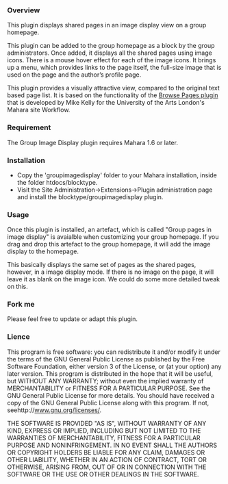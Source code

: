 ### Overview

This plugin displays shared pages in an image display view on a group homepage.

This plugin can be added to the group homepage as a block by the group administrators. Once added, it displays all the shared pages using image icons. There is a mouse hover effect for each of the image icons. It brings up a menu, which provides links to the page itself, the full-size image that is used on the page and the author’s profile page.

This plugin provides a visually attractive view, compared to the original text based page list. It is based on the functionality of the [Browse Pages plugin](https://github.com/CLTAD/mahara-browse) that is developed by Mike Kelly for the University of the Arts London's Mahara site Workflow.

### Requirement

The Group Image Display plugin requires Mahara 1.6 or later.

### Installation

- Copy the 'groupimagedisplay' folder to your Mahara installation, inside the folder htdocs/blocktype.
- Visit the Site Administration->Extensions->Plugin administration page and install the blocktype/groupimagedisplay plugin.

### Usage

Once this plugin is installed, an artefact, which is called "Group pages in image display" is avaialble when customizing your group homepage. If you drag and drop this artefact to the group homepage, it will add the image display to the homepage.

This basically displays the same set of pages as the shared pages, however, in a image display mode. If there is no image on the page, it will leave it as blank on the image icon. We could do some more detailed tweak on this.

### Fork me

Please feel free to update or adapt this plugin.

### Lience

This program is free software: you can redistribute it and/or modify it under the terms of the GNU General Public License as published by the Free Software Foundation, either version 3 of the License, or (at your option) any later version. This program is distributed in the hope that it will be useful, but WITHOUT ANY WARRANTY; without even the implied warranty of MERCHANTABILITY or FITNESS FOR A PARTICULAR PURPOSE. See the GNU General Public License for more details. You should have received a copy of the GNU General Public License along with this program. If not, seehttp://www.gnu.org/licenses/.

THE SOFTWARE IS PROVIDED "AS IS", WITHOUT WARRANTY OF ANY KIND, EXPRESS OR IMPLIED, INCLUDING BUT NOT LIMITED TO THE WARRANTIES OF MERCHANTABILITY, FITNESS FOR A PARTICULAR PURPOSE AND NONINFRINGEMENT. IN NO EVENT SHALL THE AUTHORS OR COPYRIGHT HOLDERS BE LIABLE FOR ANY CLAIM, DAMAGES OR OTHER LIABILITY, WHETHER IN AN ACTION OF CONTRACT, TORT OR OTHERWISE, ARISING FROM, OUT OF OR IN CONNECTION WITH THE SOFTWARE OR THE USE OR OTHER DEALINGS IN THE SOFTWARE.
